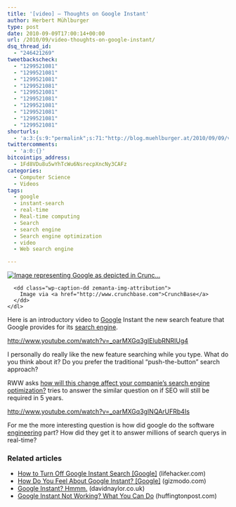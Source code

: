 ```yaml
---
title: '[video] – Thoughts on Google Instant'
author: Herbert Mühlburger
type: post
date: 2010-09-09T17:00:14+00:00
url: /2010/09/video-thoughts-on-google-instant/
dsq_thread_id:
  - "246421269"
tweetbackscheck:
  - "1299521081"
  - "1299521081"
  - "1299521081"
  - "1299521081"
  - "1299521081"
  - "1299521081"
  - "1299521081"
  - "1299521081"
  - "1299521081"
  - "1299521081"
shorturls:
  - 'a:3:{s:9:"permalink";s:71:"http://blog.muehlburger.at/2010/09/09/video-thoughts-on-google-instant/";s:7:"tinyurl";s:26:"http://tinyurl.com/6bzhk39";s:4:"isgd";s:19:"http://is.gd/a8hQ0U";}'
twittercomments:
  - 'a:0:{}'
bitcointips_address:
  - 1Fd8VDu8u5wYhTcWu6NsrecpXncNy3CAFz
categories:
  - Computer Science
  - Videos
tags:
  - google
  - instant-search
  - real-time
  - Real-time computing
  - Search
  - search engine
  - Search engine optimization
  - video
  - Web search engine

---
```

<div class="zemanta-img">
  <div>
    <dl class="wp-caption alignright">
      <dt class="wp-caption-dt">
        <a href="http://www.crunchbase.com/company/google"><img title="Image representing Google as depicted in Crunc..." alt="Image representing Google as depicted in Crunc..." src="http://www.crunchbase.com/assets/images/resized/0002/9578/29578v7-max-450x450.jpg" /></a>
      </dt>
      
      <dd class="wp-caption-dd zemanta-img-attribution">
        Image via <a href="http://www.crunchbase.com">CrunchBase</a>
      </dd>
    </dl>
  </div>
</div>

Here is an introductory video to <a class="zem_slink" title="Google" href="http://google.com" rel="homepage">Google</a> Instant the new search feature that Google provides for its <a class="zem_slink" title="Web search engine" href="http://en.wikipedia.org/wiki/Web_search_engine" rel="wikipedia">search engine</a>.

http://www.youtube.com/watch?v=_oarMXGq3gIElubRNRIUg4

I personally do really like the new feature searching while you type. What do you think about it? Do you prefer the traditional &#8220;push-the-button&#8221; search approach?

RWW asks <a title="How Will Google Instant Affect Your Companies SEO?" href="http://www.readwriteweb.com/biz/2010/09/how-will-google-instant-affect-your-companys-seo.php" target="_blank">how will this change affect your companie&#8217;s search engine optimization?</a> <name> tries to answer the similar question on if SEO will still be required in 5 years.

http://www.youtube.com/watch?v=_oarMXGq3gINQArUFRb4Is

For me the more interesting question is how did google do the software <a class="zem_slink" title="Engineering" href="http://en.wikipedia.org/wiki/Engineering" rel="wikipedia">engineering</a> part? How did they get it to answer millions of search querys in real-time?

### Related articles

  * [How to Turn Off Google Instant Search [Google]][1] (lifehacker.com)
  * [How Do You Feel About Google Instant? [Google]][2] (gizmodo.com)
  * [Google Instant? Hmmm.][3] (davidnaylor.co.uk)
  * [Google Instant Not Working? What You Can Do][4] (huffingtonpost.com)

 [1]: http://lifehacker.com/5633004/how-to-turn-off-google-instant-search
 [2]: http://gizmodo.com/5633223/how-do-you-feel-about-google-instant
 [3]: http://www.davidnaylor.co.uk/google-instant-hmmm.html
 [4]: http://www.huffingtonpost.com/2010/09/09/google-instant-not-workin_n_710209.html